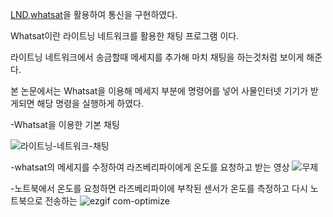 [LND](https://github.com/lightningnetwork/lnd),[whatsat](https://github.com/joostjager/whatsat)을 활용하여 통신을 구현하였다.

Whatsat이란 라이트닝 네트워크를 활용한 채팅 프로그램 이다.

라이트닝 네트워크에서 송금할때 메세지를 추가해 마치 채팅을 하는것처럼 보이게 해준다.

본 논문에서는 Whatsat을 이용해 메세지 부분에 명령어를 넣어 사물인터넷 기기가 받게되면 해당 명령을 실행하게 하였다.

-Whatsat을 이용한 기본 채팅 

![라이트닝-네트워크-채팅](https://user-images.githubusercontent.com/33947681/88308039-8bcc1000-cd47-11ea-871d-6b9b078801fa.gif)


-whatsat의 메세지를 수정하여 라즈베리파이에게 온도를 요청하고 받는 영상
![무제](https://user-images.githubusercontent.com/33947681/88308175-b027ec80-cd47-11ea-9246-a8e0bc7adc91.gif)

-노트북에서 온도를 요청하면 라즈베리파이에 부착된 센서가 온도를 측정하고 다시 노트북으로 전송하는 
![ezgif com-optimize](https://user-images.githubusercontent.com/33947681/88310412-9b992380-cd4a-11ea-87db-e5893dd31a24.gif)

